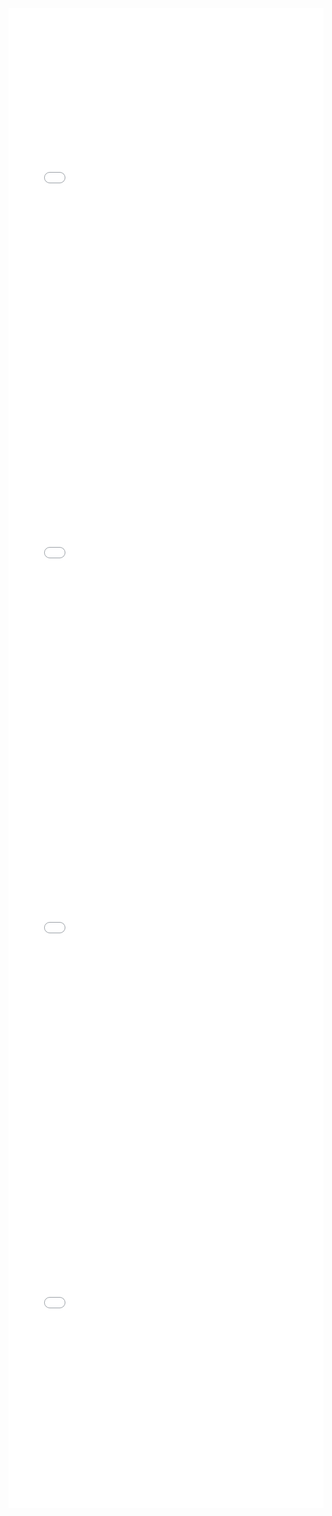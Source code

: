 <iframe id="igraph" scrolling="no" style="border:none;" seamless="seamless" src="gantt/peri_euridice_scene_0.html" height="600" width="100%"></iframe>
<iframe id="igraph" scrolling="no" style="border:none;" seamless="seamless" src="gantt/peri_euridice_scene_1.html" height="600" width="100%"></iframe>
<iframe id="igraph" scrolling="no" style="border:none;" seamless="seamless" src="gantt/peri_euridice_scene_2.html" height="600" width="100%"></iframe>
<iframe id="igraph" scrolling="no" style="border:none;" seamless="seamless" src="gantt/peri_euridice_scene_3.html" height="600" width="100%"></iframe>